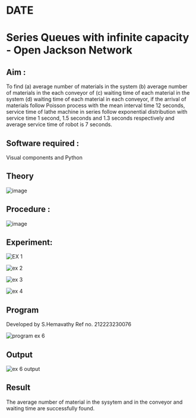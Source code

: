 # DATE 
# Series Queues with infinite capacity - Open Jackson Network

## Aim :
To find (a) average number of materials in the system (b) average number of materials in the each conveyor of (c) waiting time of each material in the system (d) waiting time of each material in each conveyor, if the arrival  of materials follow Poisson process with the mean interval time 12 seconds, service time of  lathe machine in series follow exponential distribution  with service time  1 second, 1.5 seconds and 1.3 seconds respectively and average service time of robot is 7 seconds.

## Software required :
Visual components and Python

## Theory

![image](https://user-images.githubusercontent.com/103921593/203239736-7b81f599-71a8-4ae7-b63e-5d98acd9ea54.png)


## Procedure :

![image](https://user-images.githubusercontent.com/103921593/203239789-bc870dce-6727-487b-a0e2-4fc3f5114889.png)


## Experiment:

![EX 1](https://github.com/Hemaatchu/Open-Jacson-Networks/assets/147328300/0cec090c-9d34-4701-ae6e-2a4d1418c04e)

![ex 2](https://github.com/Hemaatchu/Open-Jacson-Networks/assets/147328300/1df03ffe-cef0-451b-8259-a6a88a1bb4fe)

![ex 3](https://github.com/Hemaatchu/Open-Jacson-Networks/assets/147328300/b11676e2-a224-4adc-b6e4-728c68c63e35)

![ex 4](https://github.com/Hemaatchu/Open-Jacson-Networks/assets/147328300/baf703b2-bb5a-4096-a37f-edbafed466df)

## Program

Developed by S.Hemavathy
Ref no. 212223230076

![program ex 6](https://github.com/Hemaatchu/Open-Jacson-Networks/assets/147328300/02c084a4-3138-49f4-a040-f16e1691ef25)

## Output

![ex 6 output](https://github.com/Hemaatchu/Open-Jacson-Networks/assets/147328300/00bb26c0-26cd-48b2-b7d0-eb0a2b228200)

## Result
The average number of material in the sysytem and in the conveyor and waiting time are successfully found.
